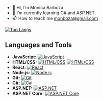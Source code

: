 - 👋 Hi, I’m Monica Barboza
- 🌱 I’m currently learning C# and ASP.NET.
- 📫 How to reach me monboza@gmail.com

<!---
MonBoza/MonBoza is a ✨ special ✨ repository because its `README.md` (this file) appears on your GitHub profile.
You can click the Preview link to take a look at your changes.
--->


[![Top Langs](https://github-readme-stats.vercel.app/api/top-langs/?username=MonBoza&layout=compact)](https://github.com/MonBoza)

## Languages and Tools

- **JavaScript:** [![JavaScript](https://img.shields.io/badge/-JavaScript-yellow)](https://www.javascript.com/)
- **HTML/CSS:** [![HTML/CSS](https://img.shields.io/badge/-HTML%2FCSS-blue)](https://developer.mozilla.org/en-US/docs/Web/HTML) [![HTML/CSS](https://img.shields.io/badge/-CSS3-green)](https://developer.mozilla.org/en-US/docs/Web/CSS)
- **React:** [![React](https://img.shields.io/badge/-React-blue)](https://reactjs.org/)
- **Node.js:** [![Node.js](https://img.shields.io/badge/-Node.js-green)](https://nodejs.org/)
- **Git:** [![Git](https://img.shields.io/badge/-Git-black)](https://git-scm.com/)
- **C#:** [![C#](https://img.shields.io/badge/-C%23-blue)](https://docs.microsoft.com/en-us/dotnet/csharp/)
- **ASP.NET:** [![ASP.NET](https://img.shields.io/badge/-ASP.NET-purple)](https://dotnet.microsoft.com/apps/aspnet)
- **ASP.NET Core:** [![ASP.NET Core](https://img.shields.io/badge/-ASP.NET_Core-orange)](https://dotnet.microsoft.com/apps/aspnet/core)
